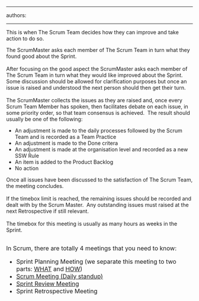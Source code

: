 

---
authors:

---




<span class='intro'> This is when The Scrum Team decides how they can improve and take action to do so. 
 </span>

The ScrumMaster asks each member of The Scrum Team in turn what they found good&#160;about the Sprint.<br>
<br>
After focusing on the good aspect&#160;the ScrumMaster asks each member of The Scrum Team in turn what they&#160;would like improved about the Sprint.&#160; Some discussion should be allowed for clarification purposes but once an issue is raised and understood the next person should then get their turn.<br>
<br>
The ScrumMaster collects the issues as they are raised and, once every Scrum Team Member has spoken, then facilitates debate on each issue, in some priority order, so that team consensus is achieved.&#160; The result should usually be one of the following&#58;<br>
<ul>
    <li>An adjustment&#160;is made to the daily processes followed by the Scrum Team&#160;and is&#160;recorded as&#160;a Team Practice </li>
    <li>An adjustment is made to the Done critera </li>
    <li>An adjustment is made at the organisation level and&#160;recorded as&#160;a new SSW Rule </li>
    <li>An item is added to the Product Backlog </li>
    <li>No action </li>
</ul>
<p>Once all issues have been discussed to the satisfaction of The Scrum Team, the meeting concludes.<br>
<br>
If the timebox limit is reached, the remaining issues should be recorded and dealt with by the Scrum&#160;Master.&#160; Any&#160;outstanding issues must&#160;raised at the next Retrospective if still relevant.<br>
<br>
The timebox for this meeting is usually as many hours as weeks in the Sprint.</p>

<br>
<font class="ms-rteCustom-GreyBox" size="+0">In Scrum, there are totally 4 meetings that you need to know&#58; 
<ul>
    <li>Sprint Planning Meeting (we separate this meeting to two parts&#58; <a href="/Standards/Management/RulesToBetterScrumUsingTFS/Pages/SprintPlanning(WHAT)Meeting.aspx" title="Sprint Planning (WHAT) Meeting">WHAT</a> and <a href="/Standards/Management/RulesToBetterScrumUsingTFS/Pages/SprintPlanning(HOW)Meeting.aspx">HOW</a>) </li>
    <li><a href="/Standards/Management/RulesToBetterScrumUsingTFS/Pages/UpdateTasks.aspx" title="Update tasks before Daily Scrum Meeting">Scrum Meeting (Daily standup)</a> </li>
    <li><a href="/Standards/Management/RulesToBetterScrumUsingTFS/Pages/SprintReviewMeeting.aspx" title="Sprint Review Meeting">Sprint Review Meeting</a> </li>
    <li>Sprint Retrospective Meeting</li>
</ul>
</font>


